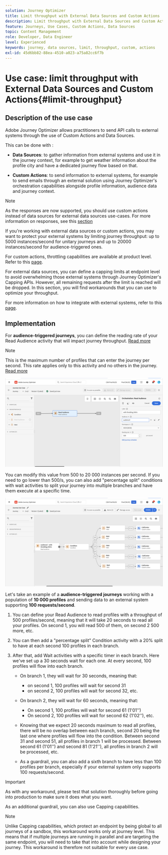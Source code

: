 ```yaml
---
solution: Journey Optimizer
title: Limit throughput with External Data Sources and Custom Actions
description: Limit throughput with External Data Sources and Custom Actions
feature: Journeys, Use Cases, Custom Actions, Data Sources
topic: Content Management
role: Developer, Data Engineer
level: Experienced
keywords: journey, data sources, limit, throughput, custom, actions
exl-id: 45d6bb82-88ea-4510-a023-a75a82cc6f7b
---
```

# Use case: limit throughput with External Data Sources and Custom Actions{#limit-throughput}

## Description of the use case

Adobe Journey Optimizer allows practitioners to send API calls to external systems through the use of Custom Actions and Data Sources.

This can be done with :

* **Data Sources**: to gather information from external systems and use it in the journey context, for example to get weather information about the profile city and have a dedicated journey flow based on that.

* **Custom Actions**: to send information to external systems, for example to send emails through an external solution using Journey Optimizer's orchestration capabilities alongside profile information, audience data and journey context.

>[!NOTE]
>
>As the responses are now supported, you should use custom actions instead of data sources for external data sources use-cases. For more information on responses, see this [section](../action/action-response.md)

If you're working with external data sources or custom actions, you may want to protect your external systems by limiting journey throughput: up to 5000 instances/second for unitary journeys and up to 20000 instances/second for audience-triggered ones. 

For custom actions, throttling capabilities are available at product level. Refer to this [page](../configuration/external-systems.md#capping).

For external data sources, you can define a capping limits at endpoint level to avoid overwhelming those external systems through Journey Optimizer's Capping APIs. However, all remaining requests after the limit is reached will be dropped. In this section, you will find workarounds that you can use to optimize your throughput. 

For more information on how to integrate with external systems, refer to this [page](../configuration/external-systems.md).

## Implementation

For **audience-triggered journeys**, you can define the reading rate of your Read Audience activity that will impact journey throughput. [Read more](../building-journeys/read-audience.md)

>[!NOTE]
>
> This is the maximum number of profiles that can enter the journey per second. This rate applies only to this activity and no others in the journey. [Read more](../building-journeys/read-audience.md)


![](assets/limit-throughput-1.png)

You can modify this value from 500 to 20 000 instances per second. If you need to go lower than 500/s, you can also add "percentage split" conditions with wait activities to split your journey into multiple branches and have them execute at a specific time.

![](assets/limit-throughput-2.png)

Let's take an example of a **audience-triggered journeys** working with a population of **10 000 profiles** and sending data to an external system supporting **100 requests/second**.

1. You can define your Read Audience to read profiles with a throughput of 500 profiles/second, meaning that it will take 20 seconds to read all your profiles. On second 1, you will read 500 of them, on second 2 500 more, etc. 

1. You can then add a "percentage split" Condition activity with a 20% split to have at each second 100 profiles in each branch.

1. After that, add Wait activities with a specific timer in each branch. Here we've set up a 30 seconds wait for each one. At every second, 100 profiles will flow into each branch.

    * On branch 1, they will wait for 30 seconds, meaning that:
         * on second 1, 100 profiles will wait for second 31
         * on second 2, 100 profiles will wait for second 32, etc.

    * On branch 2, they will wait for 60 seconds, meaning that:
         * On second 1, 100 profiles will wait for second 61 (1'01'')
         * On second 2, 100 profiles will wait for second 62 (1'02''), etc.

    * Knowing that we expect 20 seconds maximum to read all profiles, there will be no overlap between each branch, second 20 being the last one where profiles will flow into the condition. Between second 31 and second 51, all profiles in branch 1 will be processed. Between second 61 (1'01'') and second 81 (1'21''), all profiles in branch 2 will be processed, etc.

    * As a guardrail, you can also add a sixth branch to have less than 100 profiles per branch, especially if your external system only supports 100 requests/second. 

>[!IMPORTANT]
>
>As with any workaround, please test that solution thoroughly before going into production to make sure it does what you want.

As an additional guardrail, you can also use Capping capabilities.

>[!NOTE]
>
>Unlike Capping capabilities, which protect an endpoint by being global to all journeys of a sandbox, this workaround works only at journey level. This means that if multiple journeys are running in parallel and are targeting the same endpoint, you will need to take that into account while designing your journey. This workaround is therefore not suitable for every use case.
